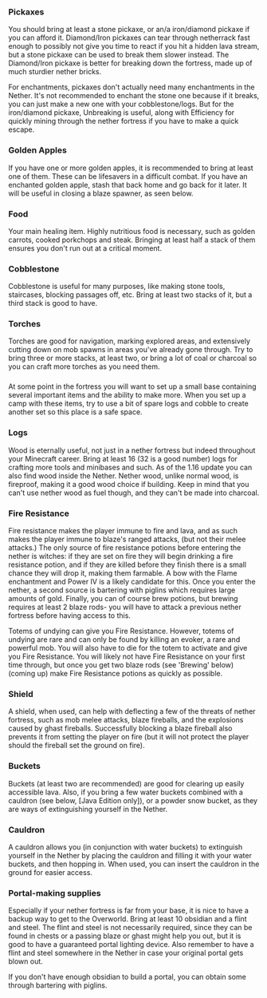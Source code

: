 ### Pickaxes
You should bring at least a stone pickaxe, or an/a iron/diamond pickaxe if you can afford it. Diamond/Iron pickaxes can tear through netherrack fast enough to possibly not give you time to react if you hit a hidden lava stream, but a stone pickaxe can be used to break them slower instead. The Diamond/Iron pickaxe is better for breaking down the fortress, made up of much sturdier nether bricks.

For enchantments, pickaxes don't actually need many enchantments in the Nether. It's not recommended to enchant the stone one because if it breaks, you can just make a new one with your cobblestone/logs. But for the iron/diamond pickaxe, Unbreaking is useful, along with Efficiency for quickly mining through the nether fortress if you have to make a quick escape.

### Golden Apples
If you have one or more golden apples, it is recommended to bring at least one of them. These can be lifesavers in a difficult combat. If you have an enchanted golden apple, stash that back home and go back for it later. It will be useful in closing a blaze spawner, as seen below.

### Food
Your main healing item. Highly nutritious food is necessary, such as golden carrots, cooked porkchops and steak. Bringing at least half a stack of them ensures you don't run out at a critical moment.

### Cobblestone
Cobblestone is useful for many purposes, like making stone tools, staircases, blocking passages off, etc. Bring at least two stacks of it, but a third stack is good to have.

### Torches
Torches are good for navigation, marking explored areas, and extensively cutting down on mob spawns in areas you've already gone through. Try to bring three or more stacks, at least two, or bring a lot of coal or charcoal so you can craft more torches as you need them.

### 
At some point in the fortress you will want to set up a small base containing several important items and the ability to make more. When you set up a camp with these items, try to use a bit of spare logs and cobble to create another set so this place is a safe space.

### Logs
Wood is eternally useful, not just in a nether fortress but indeed throughout your Minecraft career. Bring at least 16 (32 is a good number) logs for crafting more tools and minibases and such. As of the 1.16 update you can also find wood inside the Nether. Nether wood, unlike normal wood, is fireproof, making it a good wood choice if building. Keep in mind that you can't use nether wood as fuel though, and they can't be made into charcoal.

### Fire Resistance
Fire resistance makes the player immune to fire and lava, and as such makes the player immune to blaze's ranged attacks, (but not their melee attacks.) The only source of fire resistance potions before entering the nether is witches: if they are set on fire they will begin drinking a fire resistance potion, and if they are killed before they finish there is a small chance they will drop it, making them farmable. A bow with the Flame enchantment and Power IV is a likely candidate for this. Once you enter the nether, a second source is bartering with piglins which requires large amounts of gold. Finally, you can of course brew potions, but brewing requires at least 2 blaze rods- you will have to attack a previous nether fortress before having access to this. 

Totems of undying can give you Fire Resistance. However, totems of undying are rare and can only be found by killing an evoker, a rare and powerful mob. You will also have to die for the totem to activate and give you Fire Resistance. You will likely not have Fire Resistance on your first time through, but once you get two blaze rods (see 'Brewing' below)(coming up) make Fire Resistance potions as quickly as possible.

### Shield
A shield, when used, can help with deflecting a few of the threats of nether fortress, such as mob melee attacks, blaze fireballs, and the explosions caused by ghast fireballs.  Successfully blocking a blaze fireball also prevents it from setting the player on fire (but it will not protect the player should the fireball set the ground on fire).

### Buckets
Buckets (at least two are recommended) are good for clearing up easily accessible lava. Also, if you bring a few water buckets combined with a cauldron (see below, ‌[Java Edition  only]), or a powder snow bucket, as they are ways of extinguishing yourself in the Nether.

### Cauldron
A cauldron allows you (in conjunction with water buckets) to extinguish yourself in the Nether by placing the cauldron and filling it with your water buckets, and then hopping in. When used, you can insert the cauldron in the ground for easier access. 

### Portal-making supplies
Especially if your nether fortress is far from your base, it is nice to have a backup way to get to the Overworld. Bring at least 10 obsidian and a flint and steel. The flint and steel is not necessarily required, since they can be found in chests or a passing blaze or ghast might help you out, but it is good to have a guaranteed portal lighting device. Also remember to have a flint and steel somewhere in the Nether in case your original portal gets blown out.

If you don't have enough obsidian to build a portal, you can obtain some through bartering with piglins.

